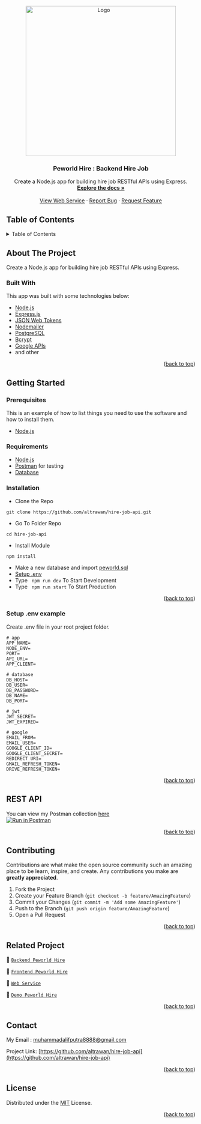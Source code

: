 <div id="top"></div>

<!-- PROJECT LOGO -->
<br />
<div align="center">
  <a href="https://github.com/altrawan/hire-job-api">
    <img src="https://lh3.googleusercontent.com/d/1WVrwo9yY-SQ7rh7SpYUOvykp1hWVyTNo" alt="Logo" width="400px">
  </a>

  <h3 align="center">Peworld Hire : Backend Hire Job</h3>

  <p align="center">
    Create a Node.js app for building hire job RESTful APIs using Express.
    <br />
    <a href="#table-of-contents"><strong>Explore the docs »</strong></a>
    <br />
    <br />
    <a href="https://peworld-hire.herokuapp.com/">View Web Service</a>
    ·
    <a href="https://github.com/altrawan/hire-job-api/issues">Report Bug</a>
    ·
    <a href="https://github.com/altrawan/hire-job-api/issues">Request Feature</a>
  </p>
</div>

<!-- TABLE OF CONTENTS -->
## Table of Contents
<details>
  <summary>Table of Contents</summary>
  <ol>
    <li>
      <a href="#about-the-project">About The Project</a>
      <ul>
        <li><a href="#built-with">Built With</a></li>
      </ul>
    </li>
    <li>
      <a href="#getting-started">Getting Started</a>
      <ul>
        <li><a href="#prerequisites">Prerequisites</a></li>
        <li><a href="#requirements">Requirements</a></li>
        <li><a href="#installation">Installation</a></li>
        <li><a href="#setup-env-example">Setup .env example</a></li>
      </ul>
    </li>
    <li><a href="#rest-api">REST API</a></li>
    <li><a href="#contributing">Contributing</a></li>
    <li><a href="#related-project">Related Project</a></li>
    <li><a href="#contributing">Contributing</a></li>
    <li><a href="#contact">Contact</a></li>
    <li><a href="#license">License</a></li>
  </ol>
</details>

<!-- ABOUT THE PROJECT -->
## About The Project
Create a Node.js app for building hire job RESTful APIs using Express.

### Built With
This app was built with some technologies below:
- [Node.js](https://nodejs.org/en/)
- [Express.js](https://expressjs.com/)
- [JSON Web Tokens](https://jwt.io/)
- [Nodemailer](https://nodemailer.com/about/)
- [PostgreSQL](https://www.postgresql.org/)
- [Bcrypt](https://www.npmjs.com/package/bcrypt)
- [Google APIs](https://github.com/googleapis/google-api-nodejs-client)
- and other

<p align="right">(<a href="#top">back to top</a>)</p>

<!-- GETTING STARTED -->
## Getting Started

### Prerequisites

This is an example of how to list things you need to use the software and how to install them.

* [Node.js](https://nodejs.org/en/download/)

### Requirements
* [Node.js](https://nodejs.org/en/)
* [Postman](https://www.getpostman.com/) for testing
* [Database](./blanja.sql)

### Installation

- Clone the Repo
```
git clone https://github.com/altrawan/hire-job-api.git
```
- Go To Folder Repo
```
cd hire-job-api
```
- Install Module
```
npm install
```
- Make a new database and import [peworld.sql](./blanja.sql)
- <a href="#setup-env-example">Setup .env</a>
- Type ` npm run dev` To Start Development
- Type ` npm run start` To Start Production

<p align="right">(<a href="#top">back to top</a>)</p>

### Setup .env example

Create .env file in your root project folder.

```env
# app
APP_NAME=
NODE_ENV=
PORT=
API_URL=
APP_CLIENT=

# database
DB_HOST=
DB_USER=
DB_PASSWORD=
DB_NAME=
DB_PORT=

# jwt
JWT_SECRET=
JWT_EXPIRED=

# google
EMAIL_FROM=
EMAIL_USER=
GOOGLE_CLIENT_ID=
GOOGLE_CLIENT_SECRET=
REDIRECT_URI=
GMAIL_REFRESH_TOKEN=
DRIVE_REFRESH_TOKEN=
```

<p align="right">(<a href="#top">back to top</a>)</p>

## REST API

You can view my Postman collection [here](https://www.postman.com/warped-shadow-374852/workspace/hire-job/overview)
</br>
[![Run in Postman](https://run.pstmn.io/button.svg)](https://app.getpostman.com/run-collection/19659051-464b712c-0bd0-4453-a821-c407960b798b?action=collection%2Ffork&collection-url=entityId%3D19659051-464b712c-0bd0-4453-a821-c407960b798b%26entityType%3Dcollection%26workspaceId%3D7351a91a-7ccc-45ce-9e08-da0d427bb1ba)

<p align="right">(<a href="#top">back to top</a>)</p>

<!-- CONTRIBUTING -->
## Contributing

Contributions are what make the open source community such an amazing place to be learn, inspire, and create. Any contributions you make are **greatly appreciated**.

1. Fork the Project
2. Create your Feature Branch (`git checkout -b feature/AmazingFeature`)
3. Commit your Changes (`git commit -m 'Add some AmazingFeature'`)
4. Push to the Branch (`git push origin feature/AmazingFeature`)
5. Open a Pull Request

<p align="right">(<a href="#top">back to top</a>)</p>

## Related Project
:rocket: [`Backend Peworld Hire`](https://github.com/altrawan/hire-job-api)

:rocket: [`Frontend Peworld Hire`](https://github.com/altrawan/peworld-app)

:rocket: [`Web Service`](https://peworld-hire.herokuapp.com/)

:rocket: [`Demo Peworld Hire`](https://bit.ly/peworld-hire)

<p align="right">(<a href="#top">back to top</a>)</p>

## Contact

My Email : muhammadalifputra8888@gmail.com

Project Link: [https://github.com/altrawan/hire-job-api](https://github.com/altrawan/hire-job-api)

<p align="right">(<a href="#top">back to top</a>)</p>

## License
Distributed under the [MIT](/LICENSE) License.

<p align="right">(<a href="#top">back to top</a>)</p>

